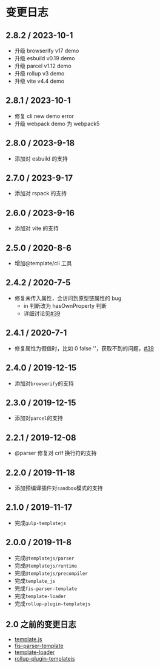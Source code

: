 # 变更日志

## 2.8.2 / 2023-10-1

- 升级 browserify v17 demo
- 升级 esbuild v0.19 demo
- 升级 parcel v1.12 demo
- 升级 rollup v3 demo
- 升级 vite v4.4 demo

## 2.8.1 / 2023-10-1

-   修复 cli new demo error
-   升级 webpack demo 为 webpack5

## 2.8.0 / 2023-9-18

-   添加对 esbuild 的支持

## 2.7.0 / 2023-9-17

-   添加对 rspack 的支持

## 2.6.0 / 2023-9-16

-   添加对 vite 的支持

## 2.5.0 / 2020-8-6

-   增加@template/cli 工具

## 2.4.2 / 2020-7-5

-   修复未传入属性，会访问到原型链属性的 bug
    -   in 判断改为 hasOwnProperty 判断
    -   详细讨论见[#39](https://github.com/yanhaijing/template.js/issues/39)

## 2.4.1 / 2020-7-1

-   修复属性为徦值时，比如 0 false ''，获取不到的问题，[#39](https://github.com/yanhaijing/template.js/issues/39)

## 2.4.0 / 2019-12-15

-   添加对`browserify`的支持

## 2.3.0 / 2019-12-15

-   添加对`parcel`的支持

## 2.2.1 / 2019-12-08

-   @parser 修复对 crlf 换行符的支持

## 2.2.0 / 2019-11-18

-   添加预编译插件对`sandbox`模式的支持

## 2.1.0 / 2019-11-17

-   完成`gulp-templatejs`

## 2.0.0 / 2019-11-8

-   完成`@templatejs/parser`
-   完成`@templatejs/runtime`
-   完成`@templatejs/precompiler`
-   完成`template_js`
-   完成`fis-parser-template`
-   完成`template-loader`
-   完成`rollup-plugin-templatejs`

## 2.0 之前的变更日志

-   [template.js](https://github.com/yanhaijing/template.js/blob/master/packages/template/TODO.md)
-   [fis-parser-template](https://github.com/yanhaijing/template.js/blob/master/packages/fis-parser-template/TODO.md)
-   [template-loader](https://github.com/yanhaijing/template.js/blob/master/packages/template-loader/TODO.md)
-   [rollup-plugin-templatejs](https://github.com/yanhaijing/template.js/blob/master/packages/rollup-plugin-templatejs/TODO.md)
